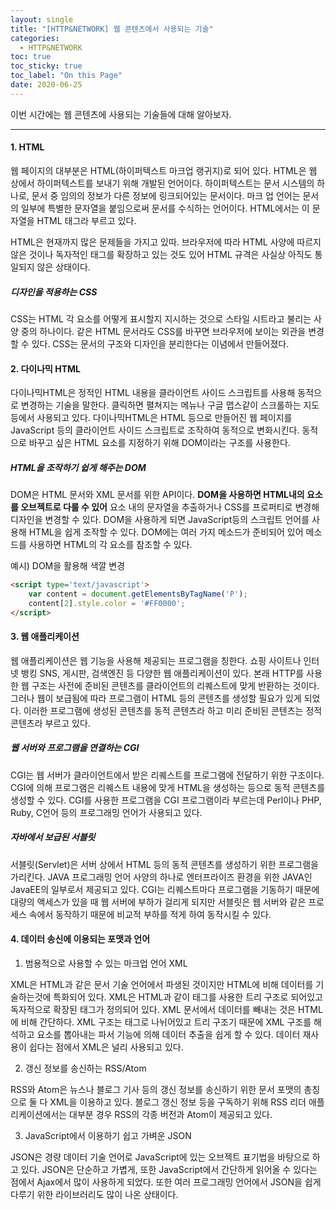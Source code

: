 ```yaml
---
layout: single
title: "[HTTP&NETWORK] 웹 콘텐츠에서 사용되는 기술"
categories:
  - HTTP&NETWORK
toc: true
toc_sticky: true
toc_label: "On this Page"
date: 2020-06-25
---
```




이번 시간에는 웹 콘텐츠에 사용되는 기술들에 대해 알아보자.

-----------

#### 1.  HTML

웹 페이지의 대부분은 HTML(하이퍼텍스트 마크업 랭귀지)로 되어 있다.  HTML은 웹 상에서 하이퍼텍스트를 보내기 위해 개발된 언어이다.  하이퍼텍스트는 문서 시스템의 하나로, 문서 중 임의의 정보가 다른 정보에 링크되어있는 문서이다.  마크 업 언어는 문서의 일부에 특별한 문자열을 붙임으로써 문서를 수식하는 언어이다.  HTML에서는 이 문자열을 HTML 태그라 부르고 있다.

HTML은 현재까지 많은 문제들을 가지고 있따.  브라우저에 따라 HTML 사양에 따르지 않은 것이나 독자적인 태그를 확장하고 있는 것도 있어 HTML 규격은 사실상 아직도 통일되지 않은 상태이다.



##### 디자인을 적용하는 CSS

CSS는 HTML 각 요소를 어떻게 표시할지 지시하는 것으로 스타일 시트라고 불리는 사양 중의 하나이다.  같은 HTML 문서라도 CSS를 바꾸면 브라우저에 보이는 외관을 변경할 수 있다.  CSS는 문서의 구조와 디자인을 분리한다는 이념에서 만들어졌다.





#### 2. 다이나믹 HTML

다이나믹HTML은 정적인 HTML 내용을 클라이언트 사이드 스크립트를 사용해 동적으로 변경하는 기술을 말한다.  클릭하면 펼쳐지는 메뉴나 구글 맵스같이 스크롤하는 지도 등에서 사용되고 있다.  다이나믹HTML은 HTML 등으로 만들어진 웹 페이지를 JavaScript 등의 클라이언트 사이드 스크립트로 조작하여 동적으로 변화시킨다.  동적으로 바꾸고 싶은 HTML 요소를 지정하기 위해 DOM이라는 구조를 사용한다.



##### HTML을 조작하기 쉽게 해주는 DOM

DOM은 HTML 문서와 XML 문서를 위한 API이다.  **DOM을 사용하면 HTML내의 요소를 오브젝트로 다룰 수 있어** 요소 내의 문자열을 추출하거나 CSS를 프로퍼티로 변경해 디자인을 변경할 수 있다.  DOM을 사용하게 되면 JavaScript등의 스크립트 언어를 사용해 HTML을 쉽게 조작할 수 있다.  DOM에는 여러 가지 메소드가 준비되어 있어 메소드를 사용하면 HTML의 각 요소를 참조할 수 있다.

예시) DOM을 활용해 색깔 변경

```html
<script type='text/javascript'>
	var content = document.getElementsByTagName('P');
	content[2].style.color = '#FF0000';
</script>
```





#### 3. 웹 애플리케이션

웹 애플리케이션은 웹 기능을 사용해 제공되는 프로그램을 칭한다.  쇼핑 사이트나 인터넷 뱅킹 SNS, 게시판, 검색엔진 등 다양한 웹 애플리케이션이 있다.  본래 HTTP를 사용한 웹 구조는 사전에 준비된 콘텐츠를 클라이언트의 리퀘스트에 맞게 반환하는 것이다.  그러나 웹이 보급됨에 따라 프로그램이 HTML 등의 콘텐츠를 생성할 필요가 있게 되었다.  이러한 프로그램에 생성된 콘텐츠를 동적 콘텐츠라 하고 미리 준비된 콘텐츠는 정적 콘텐츠라 부르고 있다.



##### 웹 서버와 프로그램을 연결하는 CGI

CGI는 웹 서버가 클라이언트에서 받은 리퀘스트를 프로그램에 전달하기 위한 구조이다.  CGI에 의해 프로그램은 리퀘스트 내용에 맞게 HTML을 생성하는 등으로 동적 콘텐츠를 생성할 수 있다.  CGI를 사용한 프로그램을 CGI 프로그램이라 부르는데 Perl이나 PHP, Ruby, C언어 등의 프로그래밍 언어가 사용되고 있다.



##### 자바에서 보급된 서블릿

서블릿(Servlet)은 서버 상에서 HTML 등의 동적 콘텐츠를 생성하기 위한 프로그램을 가리킨다.  JAVA 프로그래밍 언어 사양의 하나로 엔터프라이즈 환경을 위한 JAVA인 JavaEE의 일부로서 제공되고 있다.  CGI는 리퀘스트마다 프로그램을 기동하기 때문에 대량의 액세스가 있을 때 웹 서버에 부하가 걸리게 되지만 서블릿은 웹 서버와 같은 프로세스 속에서 동작하기 때문에 비교적 부하를 적게 하여 동작시킬 수 있다.





#### 4. 데이터 송신에 이용되는 포맷과 언어

1) 범용적으로 사용할 수 있는 마크업 언어 XML

XML은 HTML과 같은 문서 기술 언어에서 파생된 것이지만 HTML에 비해 데이터를 기술하는것에 특화되어 있다.  XML은 HTML과 같이 태그를 사용한 트리 구조로 되어있고 독자적으로 확장된 태그가 정의되어 있다.  XML 문서에서 데이터를 빼내는 것은 HTML에 비해 간단하다.  XML 구조는 태그로 나뉘어있고 트리 구조기 때문에 XML 구조를 해석하고 요소를 뽑아내는 파서 기능에 의해 데이터 추출을 쉽게 할 수 있다.  데이터 재사용이 쉽다는 점에서 XML은 널리 사용되고 있다.

2) 갱신 정보를 송신하는 RSS/Atom

RSS와 Atom은 뉴스나 블로그 기사 등의 갱신 정보를 송신하기 위한 문서 포맷의 총칭으로 둘 다 XML을 이용하고 있다.  블로그 갱신 정보 등을 구독하기 위해 RSS 리더 애플리케이션에서는 대부분 경우 RSS의 각종 버전과 Atom이 제공되고 있다.

3) JavaScript에서 이용하기 쉽고 가벼운 JSON

JSON은 경량 데이터 기술 언어로 JavaScript에 있는 오브젝트 표기법을 바탕으로 하고 있다.  JSON은 단순하고 가볍게, 또한 JavaScript에서 간단하게 읽어올 수 있다는 점에서 Ajax에서 많이 사용하게 되었다.  또한 여러 프로그래밍 언어에서 JSON을 쉽게 다루기 위한 라이브러리도 많이 나온 상태이다.

